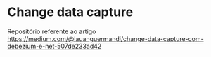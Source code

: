 # Change data capture

Repositório referente ao artigo https://medium.com/@lauanguermandi/change-data-capture-com-debezium-e-net-507de233ad42
